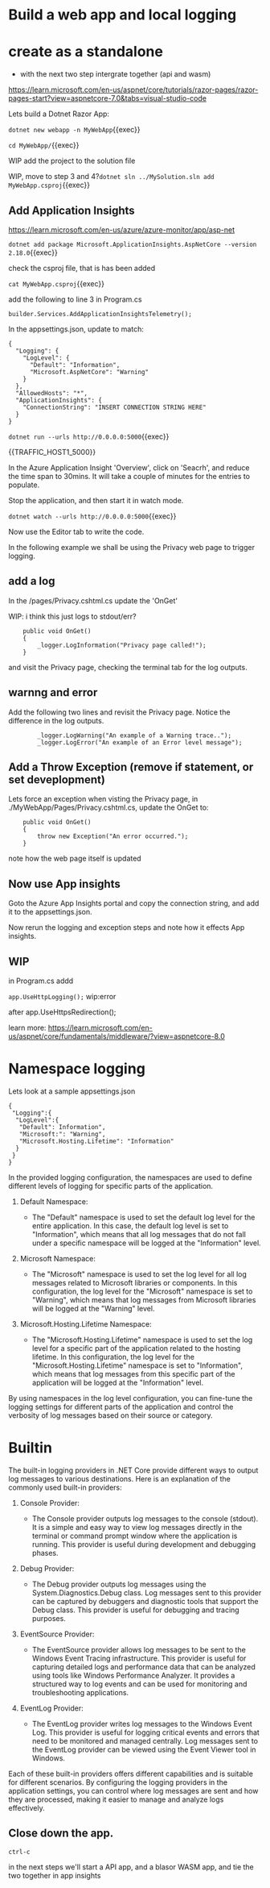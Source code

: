 # Build a web app and local logging


# create as a standalone

- with the next two step intergrate together (api and wasm)

 https://learn.microsoft.com/en-us/aspnet/core/tutorials/razor-pages/razor-pages-start?view=aspnetcore-7.0&tabs=visual-studio-code

 Lets build a Dotnet Razor App:

`dotnet new webapp -n MyWebApp`{{exec}}


`cd MyWebApp/`{{exec}}

WIP add the project to the solution file

WIP, move to step 3 and 4?`dotnet sln ../MySolution.sln add MyWebApp.csproj`{{exec}}

## Add Application Insights

https://learn.microsoft.com/en-us/azure/azure-monitor/app/asp-net

`dotnet add package Microsoft.ApplicationInsights.AspNetCore --version 2.18.0`{{exec}}

check the csproj file, that is has been added

`cat MyWebApp.csproj`{{exec}}

add the following to line 3 in Program.cs

```
builder.Services.AddApplicationInsightsTelemetry();
```

In the appsettings.json, update to match:


```
{
  "Logging": {
    "LogLevel": {
      "Default": "Information",
      "Microsoft.AspNetCore": "Warning"
    }
  },
  "AllowedHosts": "*",
  "ApplicationInsights": {
    "ConnectionString": "INSERT CONNECTION STRING HERE"
  }
}
```

`dotnet run --urls http://0.0.0.0:5000`{{exec}}

{{TRAFFIC_HOST1_5000}}


In the Azure Application Insight 'Overview', click on 'Seacrh', and reduce the time span to 30mins. It will take a couple of minutes for the entries to populate.

Stop the application, and then start it in watch mode.

`dotnet watch --urls http://0.0.0.0:5000`{{exec}}

Now use the Editor tab to write the code.

In the following example we shall be using the Privacy web page to trigger logging.


## add a log

In the /pages/Privacy.cshtml.cs update the 'OnGet'

WIP: i think this just logs to stdout/err?

```
    public void OnGet()
    {
        _logger.LogInformation("Privacy page called!");
    }
```

and visit the Privacy page, checking the terminal tab for the log outputs.

## warnng and error

Add the following two lines and revisit the Privacy page. Notice the difference in the log outputs.

```
        _logger.LogWarning("An example of a Warning trace..");
        _logger.LogError("An example of an Error level message");
```

## Add a Throw Exception (remove if statement, or set deveplopment)

Lets force an exception when visting the Privacy page, in ./MyWebApp/Pages/Privacy.cshtml.cs, update the OnGet to:

```
    public void OnGet()
    {
        throw new Exception("An error occurred.");
    }
```

note how the web page itself is updated

## Now use App insights

Goto the Azure App Insights portal and copy the connection string, and add it to the appsettings.json.

Now rerun the logging and exception steps and note how it effects App insights.

## WIP

in Program.cs addd

`app.UseHttpLogging();`  wip:error

after app.UseHttpsRedirection();

learn more: https://learn.microsoft.com/en-us/aspnet/core/fundamentals/middleware/?view=aspnetcore-8.0

# Namespace logging

Lets look at a sample appsettings.json

```
{
 "Logging":{
  "LogLevel":{
   "Default": Information",
   "Microsoft:": "Warning",
   "Microsoft.Hosting.Lifetime": "Information"
  }
 }
}
```

In the provided logging configuration, the namespaces are used to define different levels of logging for specific parts of the application.

1. Default Namespace:
   - The "Default" namespace is used to set the default log level for the entire application. In this case, the default log level is set to "Information", which means that all log messages that do not fall under a specific namespace will be logged at the "Information" level.

2. Microsoft Namespace:
   - The "Microsoft" namespace is used to set the log level for all log messages related to Microsoft libraries or components. In this configuration, the log level for the "Microsoft" namespace is set to "Warning", which means that log messages from Microsoft libraries will be logged at the "Warning" level.

3. Microsoft.Hosting.Lifetime Namespace:
   - The "Microsoft.Hosting.Lifetime" namespace is used to set the log level for a specific part of the application related to the hosting lifetime. In this configuration, the log level for the "Microsoft.Hosting.Lifetime" namespace is set to "Information", which means that log messages from this specific part of the application will be logged at the "Information" level.

By using namespaces in the log level configuration, you can fine-tune the logging settings for different parts of the application and control the verbosity of log messages based on their source or category.

# Builtin

The built-in logging providers in .NET Core provide different ways to output log messages to various destinations. Here is an explanation of the commonly used built-in providers:

1. Console Provider:
   - The Console provider outputs log messages to the console (stdout). It is a simple and easy way to view log messages directly in the terminal or command prompt window where the application is running. This provider is useful during development and debugging phases.

2. Debug Provider:
   - The Debug provider outputs log messages using the System.Diagnostics.Debug class. Log messages sent to this provider can be captured by debuggers and diagnostic tools that support the Debug class. This provider is useful for debugging and tracing purposes.

3. EventSource Provider:
   - The EventSource provider allows log messages to be sent to the Windows Event Tracing infrastructure. This provider is useful for capturing detailed logs and performance data that can be analyzed using tools like Windows Performance Analyzer. It provides a structured way to log events and can be used for monitoring and troubleshooting applications.

4. EventLog Provider:
   - The EventLog provider writes log messages to the Windows Event Log. This provider is useful for logging critical events and errors that need to be monitored and managed centrally. Log messages sent to the EventLog provider can be viewed using the Event Viewer tool in Windows.

Each of these built-in providers offers different capabilities and is suitable for different scenarios. By configuring the logging providers in the application settings, you can control where log messages are sent and how they are processed, making it easier to manage and analyze logs effectively.


## Close down the app.

`ctrl-c`

in the next steps we'll start a API app, and a blasor WASM app, and tie the two together in app insights

